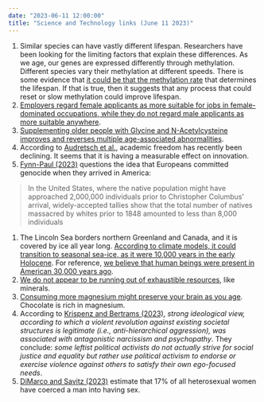 ```yaml
---
date: "2023-06-11 12:00:00"
title: "Science and Technology links (June 11 2023)"
---
```




1. Similar species can have vastly different lifespan. Researchers have been looking for the limiting factors that explain these differences. As we age, our genes are expressed differently through methylation. Different species vary their methylation at different speeds. There is some evidence that [it could be that the methylation rate](https://www.biorxiv.org/content/10.1101/2023.05.15.540689v1) that determines the lifespan. If that is true, then it suggests that any process that could reset or slow methylation could improve lifespan.
1. [Employers regard female applicants as more suitable for jobs in female-dominated occupations, while they do not regard male applicants as more suitable anywhere](https://academic.oup.com/esr/article/38/3/337/6412759).
1. [Supplementing older people with Glycine and N-Acetylcysteine improves and reverses multiple age-associated abnormalities](https://academic.oup.com/biomedgerontology/article/78/1/75/6668639).
1. According to [Audretsch et al.](https://arxiv.org/ftp/arxiv/papers/2303/2303.06097.pdf), academic freedom has recently been declining. It seems that it is having a measurable effect on innovation.
1. [Fynn-Paul (2023)](https://www.spectator.co.uk/article/the-myth-of-new-world-genocide/) questions the idea that Europeans committed genocide when they arrived in America:<br/>

> In the United States, where the native population might have approached 2,000,000 individuals prior to Christopher Columbus’ arrival, widely-accepted tallies show that the total number of natives massacred by whites prior to 1848 amounted to less than 8,000 individuals

1. The Lincoln Sea borders northern Greenland and Canada, and it is covered by ice all year long. [According to climate models, it could transition to seasonal sea-ice, as it were 10,000 years in the early Holocene](https://www.nature.com/articles/s43247-023-00720-w). For reference, [we believe that human beings were present in American 30,000 years ago](https://www.cambridge.org/core/blog/2021/05/25/when-did-humans-first-arrive-in-the-americas/).
1. [We do not appear to be running out of exhaustible resources](https://papers.ssrn.com/sol3/papers.cfm?abstract_id=4457854), like minerals.
1. [Consuming more magnesium might preserve your brain as you age](https://link.springer.com/article/10.1007/s00394-023-03123-x). Chocolate is rich in magnesium.
1. According to [Krispenz and Bertrams (2023)](https://link.springer.com/article/10.1007/s12144-023-04463-x), <em>strong ideological view, according to which a violent revolution against existing societal structures is legitimate (i.e., anti-hierarchical aggression), was associated with antagonistic narcissism and psychopathy</em>. They conclude: <em>some leftist political activists do not actually strive for social justice and equality but rather use political activism to endorse or exercise violence against others to satisfy their own ego-focused needs</em>.
1. [DiMarco and Savitz (2023)](https://link.springer.com/article/10.1007/s12119-023-10102-1) estimate that 17% of all heterosexual women have coerced a man into having sex.


